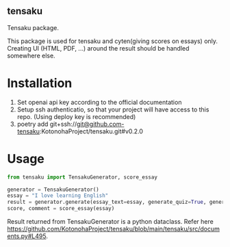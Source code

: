## tensaku
Tensaku package.

This package is used for tensaku and cyten(giving scores on essays) only.
Creating UI (HTML, PDF, ...) around the result should be handled somewhere else.

# Installation

1. Set openai api key according to the official documentation
2. Setup ssh authenticatio, so that your project will have access to this repo. (Using deploy key is recommended)
4. poetry add git+ssh://git@github.com-tensaku:KotonohaProject/tensaku.git#v0.2.0

# Usage

```python
from tensaku import TensakuGenerator, score_essay

generator = TensakuGenerator()
essay = "I love learning English"
result = generator.generate(essay_text=essay, generate_quiz=True, generate_comment=True, generate_native_example=True, generate_native_explanation=True)
score, comment = score_essay(essay)
```

Result returned from TensakuGenerator is a python dataclass. Refer here https://github.com/KotonohaProject/tensaku/blob/main/tensaku/src/documents.py#L495.
